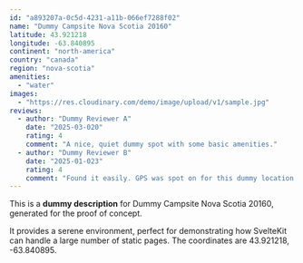 ```yaml
---
id: "a893207a-0c5d-4231-a11b-066ef7288f02"
name: "Dummy Campsite Nova Scotia 20160"
latitude: 43.921218
longitude: -63.840895
continent: "north-america"
country: "canada"
region: "nova-scotia"
amenities:
  - "water"
images:
  - "https://res.cloudinary.com/demo/image/upload/v1/sample.jpg"
reviews:
  - author: "Dummy Reviewer A"
    date: "2025-03-020"
    rating: 4
    comment: "A nice, quiet dummy spot with some basic amenities."
  - author: "Dummy Reviewer B"
    date: "2025-01-023"
    rating: 4
    comment: "Found it easily. GPS was spot on for this dummy location."
---
```


This is a **dummy description** for Dummy Campsite Nova Scotia 20160, generated for the proof of concept.

It provides a serene environment, perfect for demonstrating how SvelteKit can handle a large number of static pages. The coordinates are 43.921218, -63.840895.
